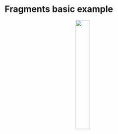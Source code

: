 # Fragments basic example

<div align=center>
  <image src="https://user-images.githubusercontent.com/61239577/205733340-4b440a6b-f81e-41e9-8524-cde40af5173c.png" width="30%"></image>
</div>
